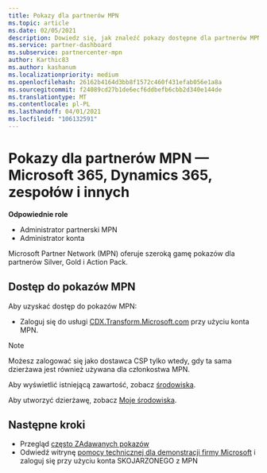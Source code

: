 ```yaml
---
title: Pokazy dla partnerów MPN
ms.topic: article
ms.date: 02/05/2021
description: Dowiedz się, jak znaleźć pokazy dostępne dla partnerów MPN Silver, Gold i Action Pack.
ms.service: partner-dashboard
ms.subservice: partnercenter-mpn
author: Karthic83
ms.author: kashanum
ms.localizationpriority: medium
ms.openlocfilehash: 26162b4164d3bb8f1572c460f431efab056e1a8a
ms.sourcegitcommit: f24089cd27b1de6ecf6ddbefb6cbb2d340e144de
ms.translationtype: MT
ms.contentlocale: pl-PL
ms.lasthandoff: 04/01/2021
ms.locfileid: "106132591"
---
```

# <a name="demos-for-mpn-partners--microsoft-365-dynamics-365-teams-and-more"></a>Pokazy dla partnerów MPN — Microsoft 365, Dynamics 365, zespołów i innych

**Odpowiednie role**

- Administrator partnerski MPN
- Administrator konta

Microsoft Partner Network (MPN) oferuje szeroką gamę pokazów dla partnerów Silver, Gold i Action Pack.

## <a name="access-mpn-demos"></a>Dostęp do pokazów MPN

Aby uzyskać dostęp do pokazów MPN:

- Zaloguj się do usługi [CDX.Transform.Microsoft.com](https://cdx.transform.microsoft.com/) przy użyciu konta MPN.

>[!NOTE]
>Możesz zalogować się jako dostawca CSP tylko wtedy, gdy ta sama dzierżawa jest również używana dla członkostwa MPN.

Aby wyświetlić istniejącą zawartość, zobacz [środowiska](https://cdx.transform.microsoft.com/experiences).

Aby utworzyć dzierżawę, zobacz [Moje środowiska](https://cdx.transform.microsoft.com/my-tenants).

## <a name="next-steps"></a>Następne kroki

- Przegląd [często ZAdawanych pokazów](https://cdx.transform.microsoft.com/help/faq)
- Odwiedź witrynę [pomocy technicznej dla demonstracji firmy Microsoft](https://cdx.transform.microsoft.com/submit-request) i zaloguj się przy użyciu konta SKOJARZONEGO z MPN
